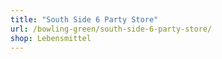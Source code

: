 ```yaml
---
title: "South Side 6 Party Store"
url: /bowling-green/south-side-6-party-store/
shop: Lebensmittel
---
```

